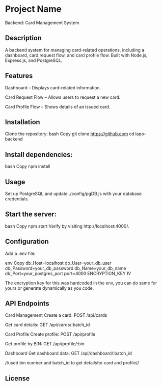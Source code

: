 # Project Name
Backend: Card Management System

## Description
A backend system for managing card-related operations, including a dashboard, card request flow, and card profile flow. Built with Node.js, Express.js, and PostgreSQL.

## Features
Dashboard – Displays card-related information.

Card Request Flow – Allows users to request a new card.

Card Profile Flow – Shows details of an issued card.

## Installation
Clone the repository:
bash
Copy
git clone https://github.com
cd lapo-backend

## Install dependencies:
bash
Copy
npm install

## Usage
Set up PostgreSQL and update ./config/pgDB.js with your database credentials.
## Start the server:
bash
Copy
npm start
Verify by visiting http://localhost:4000/.

## Configuration
Add a .env file:

env
Copy
db_Host=localhost
db_User=your_db_user
db_Password=your_db_password
db_Name=your_db_name
db_Port=your_postgres_port
port=4000
ENCRYPTION_KEY
IV

The encryption key for this was hardcoded in the env, you can do same for yours or generate dynamically as you code.

## API Endpoints
Card Management
Create a card: POST /api/cards

Get card details: GET /api/cards/:batch_id

Card Profile
Create profile: POST /api/profile

Get profile by BIN: GET /api/profile/:bin

Dashboard
Get dashboard data: GET /api/dashboard/:batch_id

//used bin number and batch_id to get detailsfor card and profile//

## License











